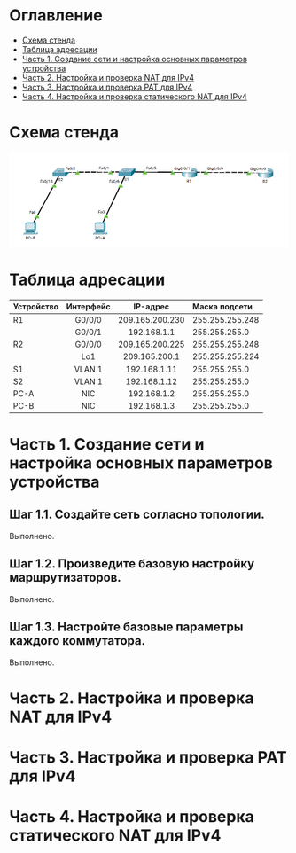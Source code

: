 # Оглавление
* [Схема стенда](#scheme)
* [Таблица адресации](#table1)
* [Часть 1. Создание сети и настройка основных параметров устройства](#part1)
* [Часть 2. Настройка и проверка NAT для IPv4](#part2)
* [Часть 3. Настройка и проверка PAT для IPv4](#part3)
* [Часть 4. Настройка и проверка статического NAT для IPv4](#part4)

# <a name="scheme"></a>Схема стенда
![](scheme.png)

# <a name="table1"></a>Таблица адресации
| Устройство    | Интерфейс          | IP-адрес              | Маска подсети   |
| ------------- | :----------------: | :-------------------: | :-------------- |
| R1            | G0/0/0             | 209.165.200.230       | 255.255.255.248 |
|               | G0/0/1             | 192.168.1.1           | 255.255.255.0   |
| R2            | G0/0/0             | 209.165.200.225       | 255.255.255.248 |
|               | Lo1                | 209.165.200.1         | 255.255.255.224 |
| S1            | VLAN 1             | 192.168.1.11          | 255.255.255.0   |
| S2            | VLAN 1             | 192.168.1.12          | 255.255.255.0   |
| PC-A          | NIC                | 192.168.1.2           | 255.255.255.0   |
| PC-B          | NIC                | 192.168.1.3           | 255.255.255.0   |

# <a name="part1"></a>Часть 1. Создание сети и настройка основных параметров устройства
## Шаг 1.1. Создайте сеть согласно топологии.

Выполнено.

## Шаг 1.2. Произведите базовую настройку маршрутизаторов.

Выполнено.

## Шаг 1.3. Настройте базовые параметры каждого коммутатора.

Выполнено.

# <a name="part2"></a>Часть 2. Настройка и проверка NAT для IPv4

# <a name="part3"></a>Часть 3. Настройка и проверка PAT для IPv4

# <a name="part4"></a>Часть 4. Настройка и проверка статического NAT для IPv4
